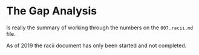The Gap Analysis
=======================

Is really the summary of working through the numbers on the `007.racii.md` file.

As of 2019 the racii document has only been started and not completed.